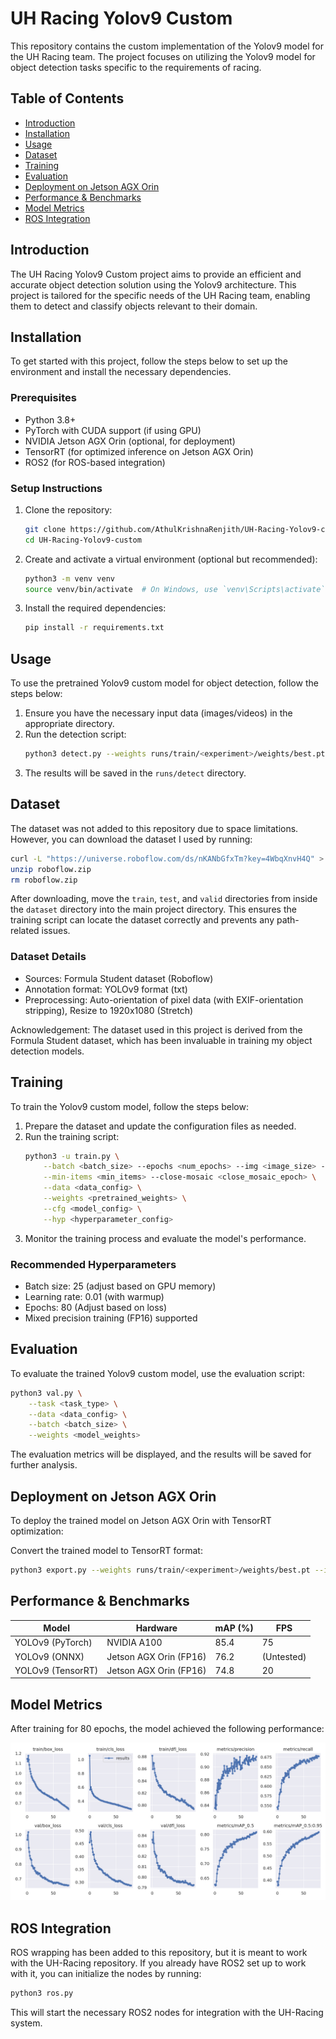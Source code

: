 # UH Racing Yolov9 Custom

This repository contains the custom implementation of the Yolov9 model for the UH Racing team. The project focuses on utilizing the Yolov9 model for object detection tasks specific to the requirements of racing.

## Table of Contents

- [Introduction](#introduction)
- [Installation](#installation)
- [Usage](#usage)
- [Dataset](#dataset)
- [Training](#training)
- [Evaluation](#evaluation)
- [Deployment on Jetson AGX Orin](#deployment-on-jetson-agx-orin)
- [Performance & Benchmarks](#performance--benchmarks)
- [Model Metrics](#model-metrics)
- [ROS Integration](#ros-integration)

## Introduction

The UH Racing Yolov9 Custom project aims to provide an efficient and accurate object detection solution using the Yolov9 architecture. This project is tailored for the specific needs of the UH Racing team, enabling them to detect and classify objects relevant to their domain.

## Installation

To get started with this project, follow the steps below to set up the environment and install the necessary dependencies.

### Prerequisites
- Python 3.8+
- PyTorch with CUDA support (if using GPU)
- NVIDIA Jetson AGX Orin (optional, for deployment)
- TensorRT (for optimized inference on Jetson AGX Orin)
- ROS2 (for ROS-based integration)

### Setup Instructions

1. Clone the repository:
    ```bash
    git clone https://github.com/AthulKrishnaRenjith/UH-Racing-Yolov9-custom.git
    cd UH-Racing-Yolov9-custom
    ```

2. Create and activate a virtual environment (optional but recommended):
    ```bash
    python3 -m venv venv
    source venv/bin/activate  # On Windows, use `venv\Scripts\activate`
    ```

3. Install the required dependencies:
    ```bash
    pip install -r requirements.txt
    ```

## Usage

To use the pretrained Yolov9 custom model for object detection, follow the steps below:

1. Ensure you have the necessary input data (images/videos) in the appropriate directory.
2. Run the detection script:
    ```bash
    python3 detect.py --weights runs/train/<experiment>/weights/best.pt --conf 0.1 --source <path_to_input_data> --device 0
    ```
3. The results will be saved in the `runs/detect` directory.

## Dataset

The dataset was not added to this repository due to space limitations. However, you can download the dataset I used by running:

```bash
curl -L "https://universe.roboflow.com/ds/nKANbGfxTm?key=4WbqXnvH4Q" > roboflow.zip
unzip roboflow.zip
rm roboflow.zip
```

After downloading, move the `train`, `test`, and `valid` directories from inside the `dataset` directory into the main project directory. This ensures the training script can locate the dataset correctly and prevents any path-related issues.

### Dataset Details
- Sources: Formula Student dataset (Roboflow)
- Annotation format: YOLOv9 format (txt)
- Preprocessing: Auto-orientation of pixel data (with EXIF-orientation stripping), Resize to 1920x1080 (Stretch)

Acknowledgement: The dataset used in this project is derived from the Formula Student dataset, which has been invaluable in training my object detection models.

## Training

To train the Yolov9 custom model, follow the steps below:

1. Prepare the dataset and update the configuration files as needed.
2. Run the training script:
    ```bash
    python3 -u train.py \
        --batch <batch_size> --epochs <num_epochs> --img <image_size> --device <device_id> \
        --min-items <min_items> --close-mosaic <close_mosaic_epoch> \
        --data <data_config> \
        --weights <pretrained_weights> \
        --cfg <model_config> \
        --hyp <hyperparameter_config>
    ```
3. Monitor the training process and evaluate the model's performance.

### Recommended Hyperparameters
- Batch size: 25 (adjust based on GPU memory)
- Learning rate: 0.01 (with warmup)
- Epochs: 80 (Adjust based on loss)
- Mixed precision training (FP16) supported

## Evaluation

To evaluate the trained Yolov9 custom model, use the evaluation script:
   ```bash
   python3 val.py \
       --task <task_type> \
       --data <data_config> \
       --batch <batch_size> \
       --weights <model_weights>
   ```
The evaluation metrics will be displayed, and the results will be saved for further analysis.

## Deployment on Jetson AGX Orin

To deploy the trained model on Jetson AGX Orin with TensorRT optimization:

Convert the trained model to TensorRT format:
   ```bash
   python3 export.py --weights runs/train/<experiment>/weights/best.pt --include engine --device 0 --half --simplify
   ```

## Performance & Benchmarks

| Model | Hardware | mAP (%) | FPS |
|--------|------------|---------|-----|
| YOLOv9 (PyTorch)  | NVIDIA A100        | 85.4 | 75 |
| YOLOv9 (ONNX)     | Jetson AGX Orin (FP16) | 76.2 | (Untested) |
| YOLOv9 (TensorRT) | Jetson AGX Orin (FP16) | 74.8 | 20 |

## Model Metrics

After training for 80 epochs, the model achieved the following performance:

![Metrics](/runs/train/exp1/results.png)

## ROS Integration

ROS wrapping has been added to this repository, but it is meant to work with the UH-Racing repository. If you already have ROS2 set up to work with it, you can initialize the nodes by running:

```bash
python3 ros.py
```

This will start the necessary ROS2 nodes for integration with the UH-Racing system.

